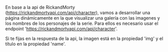 En base a la api de RickandMorty (https://rickandmortyapi.com/api/character), vamos a desarrollar una página dinámicamente en la que visualizar una galería con las imagenes y los nombres de los personajes de la serie. Para ellos es necesario usar el endpoint 'https://rickandmortyapi.com/api/character'.

Si te fijas en la respuesta de la api, la imagen está en la propiedad 'img' y el título en la propiedad 'name'.

